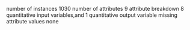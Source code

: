 number of instances 1030
number of attributes 9
attribute breakdown 8 quantitative input variables,and 1 quantitative output variable missing attribute values none
